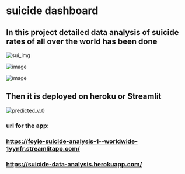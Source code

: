 # suicide dashboard
## In this project detailed data analysis of suicide rates of all over the world has been done


![sui_img](https://user-images.githubusercontent.com/89987028/210267830-63871883-0564-41be-9f8a-0f43721779d4.png)

![image](https://user-images.githubusercontent.com/89987028/210268342-cafb0208-d480-43f2-9bc3-1f9643a1e5ad.png)

![image](https://user-images.githubusercontent.com/89987028/210268153-26514d9a-6194-4046-8d5b-931a11729aec.png)

## Then it is deployed on heroku or Streamlit
![predicted_v_0](https://github.com/foyie/Retina-Image-segmentation-using-cascaded-U-Net/assets/89987028/9630484b-9c56-4a28-88d2-4ab1f0f43657)
### url for the app: 
### https://foyie-suicide-analysis-1--worldwide-1yynfr.streamlitapp.com/
### https://suicide-data-analysis.herokuapp.com/
